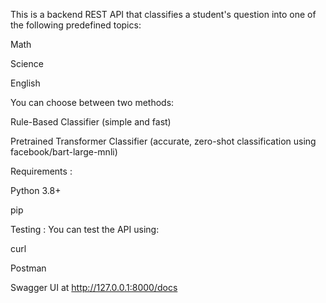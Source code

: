 This is a backend REST API that classifies a student's question into one of the following predefined topics:

Math

Science

English

You can choose between two methods:

Rule-Based Classifier (simple and fast)

Pretrained Transformer Classifier (accurate, zero-shot classification using facebook/bart-large-mnli)

Requirements :

Python 3.8+
    
pip

Testing : You can test the API using:

curl

Postman

Swagger UI at http://127.0.0.1:8000/docs

